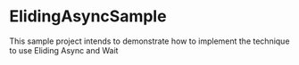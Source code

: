 # ElidingAsyncSample
This sample project intends to demonstrate how to implement the technique to use Eliding Async and Wait

